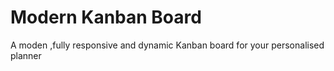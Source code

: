 # Modern Kanban Board
 A moden ,fully responsive and dynamic Kanban board for your personalised planner
